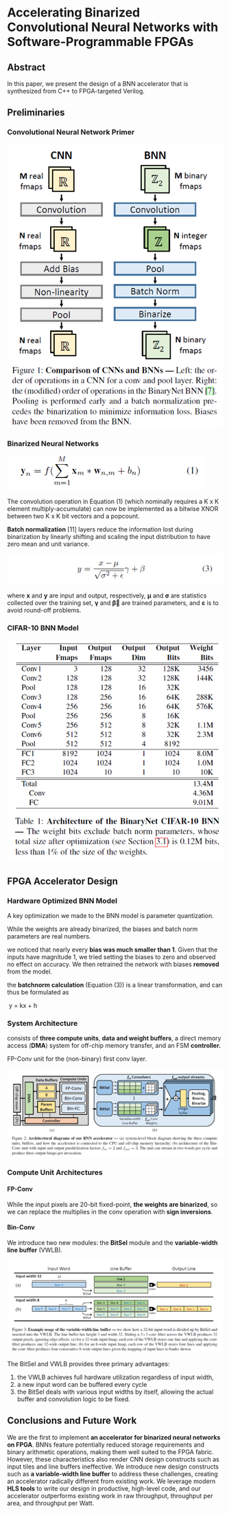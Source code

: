# Accelerating Binarized Convolutional Neural Networks with Software-Programmable FPGAs



## Abstract

In this paper, we present the design of a BNN accelerator that is synthesized from C++ to FPGA-targeted Verilog.





## Preliminaries

### Convolutional Neural Network Primer

![](./pic/bnn-1.PNG)



### Binarized Neural Networks

![](./pic/bnn-3.PNG)

The convolution operation in Equation (1) (which nominally requires a K x K element multiply-accumulate)
can now be implemented as a bitwise XNOR between two K x K bit vectors and a popcount.



**Batch normalization** [11] layers reduce the information lost during binarization by linearly shifting and scaling the input distribution to have zero mean and unit variance.

![](./pic/bnn-4.PNG)

where **x** and **y** are input and output, respectively, **μ** and **σ** are statistics collected over the training set, 
**γ** and **β** are trained parameters, and **ε** is to avoid round-off problems.



### CIFAR-10 BNN Model

![](./pic/bnn-2.PNG)



## FPGA Accelerator Design

### Hardware Optimized BNN Model

A key optimization we made to the BNN model is parameter quantization. 

While the weights are already binarized, the biases and batch norm parameters are real numbers.

we noticed that nearly every **bias was much smaller than 1**. Given that the inputs have magnitude 1, we
tried setting the biases to zero and observed no effect on accuracy.
We then retrained the network with biases **removed** from the model.

the **batchnorm calculation** (Equation (3)) is a linear transformation, and can thus be formulated as 

​										y = kx + h



### System Architecture

consists of **three compute units**, **data and weight buffers**, a direct memory access (**DMA**) system for off-chip memory transfer, and an FSM **controller.**

FP-Conv unit for the (non-binary) first conv layer.

![](./pic/bnn-5.PNG)



### Compute Unit Architectures

#### FP-Conv

While the input pixels are 20-bit fixed-point, **the weights are binarized**, so we can replace the multiplies in the conv operation with **sign inversions**.

#### Bin-Conv

We introduce two new modules:
the **BitSel** module and the **variable-width line buffer** (VWLB).

![](./pic/bnn-6.PNG)

The BitSel and VWLB provides three primary advantages:

1. the VWLB achieves full hardware utilization regardless of input width,
2. a new input word can be buffered every cycle
3. the BitSel deals with various input widths by itself, allowing the actual buffer and convolution logic to be fixed.



## Conclusions and Future Work

We are the first to implement **an accelerator for binarized neural networks on FPGA**. BNNs feature potentially reduced storage requirements and binary arithmetic operations, making them well suited to the FPGA fabric. However, these characteristics also render CNN design constructs such as input tiles and line buffers ineffective. We introduce new design constructs such as **a variable-width line buffer** to address these challenges, creating an accelerator radically different from existing work. We leverage modern **HLS tools** to write our design in productive, high-level code, and our accelerator outperforms existing work in raw throughput, throughput per area, and throughput per Watt.